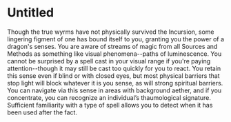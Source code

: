 # Untitled

Though the true wyrms have not physically survived the Incursion, some lingering figment of one has bound itself to you, granting you the power of a dragon's senses. You are aware of streams of magic from all Sources and Methods as something like visual phenomena--paths of luminescence. You cannot be surprised by a spell cast in your visual range if you're paying attention--though it may still be cast too quickly for you to react. You retain this sense even if blind or with closed eyes, but most physical barriers that stop light will block whatever it is you sense, as will strong spiritual barriers. You can navigate via this sense in areas with background aether, and if you concentrate, you can recognize an individual’s thaumological signature. Sufficient familiarity with a type of spell allows you to detect when it has been used after the fact.
